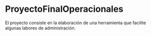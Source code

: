# ProyectoFinalOperacionales
El proyecto consiste en la elaboración de una herramienta que facilite algunas labores de administración.
